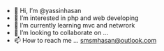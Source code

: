 - 👋 Hi, I’m @yassinhasan
- 👀 I’m interested in php and web developing
- 🌱 I’m currently learning mvc and netwrork
- 💞️ I’m looking to collaborate on ...
- 📫 How to reach me ... smsmhasan@outlook.com

<!---
yassinhasan/yassinhasan is a ✨ special ✨ repository because its `README.md` (this file) appears on your GitHub profile.
You can click the Preview link to take a look at your changes.
--->
